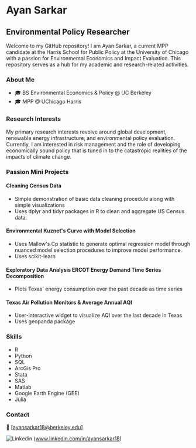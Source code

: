 # Ayan Sarkar

## Environmental Policy Researcher

Welcome to my GitHub repository! I am Ayan Sarkar, a current MPP candidate at the Harris School for Public Policy at the University of Chicago with a passion for Environmental Economics and Impact Evaluation. This repository serves as a hub for my academic and research-related activities.

### About Me

- 🎓 BS Environmental Economics & Policy @ UC Berkeley
- 🎓 MPP @ UChicago Harris

### Research Interests

My primary research interests revolve around global development, renewable energy infrastructure, and environmental policy evaluation. Currently, I am interested in risk management and the role of developing economically sound policy that is tuned in to the catastropic realities of the impacts of climate change. 

### Passion Mini Projects

#### Cleaning Census Data
- Simple demonstration of basic data cleaning procedule along with simple visualizations
- Uses dplyr and tidyr packages in R to clean and aggregate US Census data.

#### Environmental Kuznet's Curve with Model Selection
- Uses Mallow's Cp statistic to generate optimal regression model through nuanced model selection procedures to improve model performance.
- Uses scikit-learn

#### Exploratory Data Analysis ERCOT Energy Demand Time Series Decomposition
- Plots Texas' energy consumption over the past decade as time series

#### Texas Air Pollution Monitors & Average Annual AQI
- User-interactive widget to visualize AQI over the last decade in Texas
- Uses geopanda package



### Skills

- R
- Python
- SQL
- ArcGis Pro
- Stata
- SAS
- Matlab
- Google Earth Engine (GEE)
- Julia

### Contact

📧 [ayansarkar18@berkeley.edu]

![Linkedin](https://i.sstatic.net/gVE0j.png) (www.linkedin.com/in/ayansarkar18)
&nbsp;
<!---
A-Sarkar18/A-Sarkar18 is a ✨ special ✨ repository because its `README.md` (this file) appears on your GitHub profile.
You can click the Preview link to take a look at your changes.
--->
